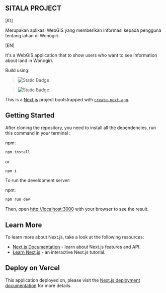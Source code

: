 ## SITALA PROJECT

[ID]

Merupakan aplikasi WebGIS yang memberikan informasi kepada pengguna tentang lahan di Wonogiri.

[EN]

It's a WebGIS application that to show users who want to see Information about land in Wonogiri.

Build using:

> ![Static Badge](https://img.shields.io/badge/NEXT.JS-000000?style=for-the-badge&logo=nextdotjs&link=https%3A%2F%2Fnextjs.org%2F) <br />

> ![Static Badge](https://img.shields.io/badge/DaisyUI-5A0EF8?style=for-the-badge&logo=daisyui&link=https%3A%2F%2Fdaisyui.com%2F)

This is a [Next.js](https://nextjs.org/) project bootstrapped with [`create-next-app`](https://github.com/vercel/next.js/tree/canary/packages/create-next-app).

## Getting Started

After cloning the repository, you need to install all the dependencies, run this command in your terminal :

npm:

```bash
npm install
```

or

```bash
npm i
```

To run the development server:

npm:

```bash
npm run dev
```

Then, open [http://localhost:3000](http://localhost:3000) with your browser to see the result.

## Learn More

To learn more about Next.js, take a look at the following resources:

- [Next.js Documentation](https://nextjs.org/docs) - learn about Next.js features and API.
- [Learn Next.js](https://nextjs.org/learn) - an interactive Next.js tutorial.

## Deploy on Vercel

This application deployed on, please visit the [Next.js deployment documentation](https://nextjs.org/docs/deployment) for more details.
